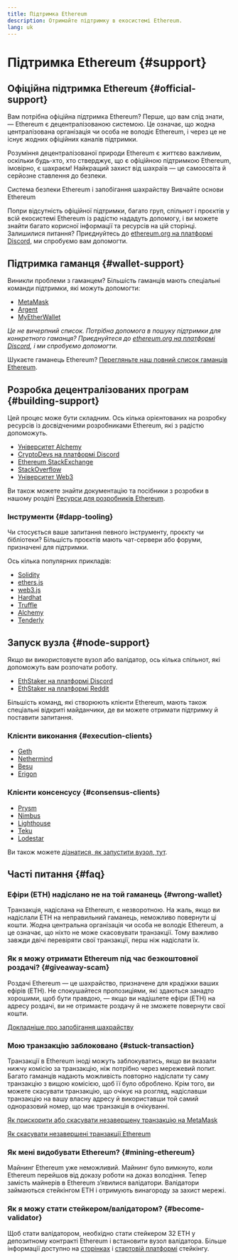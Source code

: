 ```yaml
---
title: Підтримка Ethereum
description: Отримайте підтримку в екосистемі Ethereum.
lang: uk
---
```


# Підтримка Ethereum \{#support}

## Офіційна підтримка Ethereum \{#official-support}

Вам потрібна офіційна підтримка Ethereum? Перше, що вам слід знати, — Ethereum є децентралізованою системою. Це означає, що жодна централізована організація чи особа не володіє Ethereum, і через це не існує жодних офіційних каналів підтримки.

Розуміння децентралізованої природи Ethereum є життєво важливим, оскільки будь-хто, хто стверджує, що є офіційною підтримкою Ethereum, імовірно, є шахраєм! Найкращий захист від шахраїв — це самоосвіта й серйозне ставлення до безпеки.

<DocLink to="/security/">
  Система безпеки Ethereum і запобігання шахрайству
</DocLink>

<DocLink to="/learn/">
  Вивчайте основи Ethereum
</DocLink>

Попри відсутність офіційної підтримки, багато груп, спільнот і проєктів у всій екосистемі Ethereum із радістю нададуть допомогу, і ви можете знайти багато корисної інформації та ресурсів на цій сторінці. Залишилися питання? Приєднуйтесь до [ethereum.org на платформі Discord](/discord/), ми спробуємо вам допомогти.

## Підтримка гаманця \{#wallet-support}

Виникли проблеми з гаманцем? Більшість гаманців мають спеціальні команди підтримки, які можуть допомогти:

- [MetaMask](https://metamask.zendesk.com/hc/)
- [Argent](https://support.argent.xyz/hc/)
- [MyEtherWallet](https://help.myetherwallet.com/)

_Це не вичерпний список. Потрібна допомога в пошуку підтримки для конкретного гаманця? Приєднуйтеся до [ethereum.org на платформі Discord](https://discord.gg/ethereum-org), і ми спробуємо допомогти._

Шукаєте гаманець Ethereum? [Перегляньте наш повний список гаманців Ethereum](/wallets/find-wallet/).

## Розробка децентралізованих програм \{#building-support}

Цей процес може бути складним. Ось кілька орієнтованих на розробку ресурсів із досвідченими розробниками Ethereum, які з радістю допоможуть.

- [Університет Alchemy](https://university.alchemy.com/#starter_code)
- [CryptoDevs на платформі Discord](https://discord.gg/Z9TA39m8Yu)
- [Ethereum StackExchange](https://ethereum.stackexchange.com/)
- [StackOverflow](https://stackoverflow.com/questions/tagged/web3)
- [Університет Web3](https://www.web3.university/)

Ви також можете знайти документацію та посібники з розробки в нашому розділі [Ресурси для розробників Ethereum](/developers/).

### Інструменти \{#dapp-tooling}

Чи стосується ваше запитання певного інструменту, проєкту чи бібліотеки? Більшість проєктів мають чат-сервери або форуми, призначені для підтримки.

Ось кілька популярних прикладів:

- [Solidity](https://gitter.im/ethereum/solidity)
- [ethers.js](https://discord.gg/6jyGVDK6Jx)
- [web3.js](https://discord.gg/GsABYQu4sC)
- [Hardhat](https://discord.gg/xtrMGhmbfZ)
- [Truffle](https://discord.gg/8uKcsccEYE)
- [Alchemy](http://alchemy.com/discord)
- [Tenderly](https://discord.gg/fBvDJYR)

## Запуск вузла \{#node-support}

Якщо ви використовуєте вузол або валідатор, ось кілька спільнот, які допоможуть вам розпочати роботу.

- [EthStaker на платформі Discord](https://discord.gg/ethstaker)
- [EthStaker на платформі Reddit](https://www.reddit.com/r/ethstaker)

Більшість команд, які створюють клієнти Ethereum, мають також спеціальні відкриті майданчики, де ви можете отримати підтримку й поставити запитання.

### Клієнти виконання \{#execution-clients}

- [Geth](https://discord.gg/FqDzupGyYf)
- [Nethermind](https://discord.gg/YJx3pm8z5C)
- [Besu](https://discord.gg/p8djYngzKN)
- [Erigon](https://github.com/ledgerwatch/erigon/issues)

### Клієнти консенсусу \{#consensus-clients}

- [Prysm](https://discord.gg/prysmaticlabs)
- [Nimbus](https://discord.gg/nSmEH3qgFv)
- [Lighthouse](https://discord.gg/cyAszAh)
- [Teku](https://discord.gg/7hPv2T6)
- [Lodestar](https://discord.gg/aMxzVcr)

Ви також можете [дізнатися, як запустити вузол, тут](/developers/docs/nodes-and-clients/run-a-node/).

## Часті питання \{#faq}

### Ефіри (ETH) надіслано не на той гаманець \{#wrong-wallet}

Транзакція, надіслана на Ethereum, є незворотною. На жаль, якщо ви надіслали ETH на неправильний гаманець, неможливо повернути ці кошти. Жодна центральна організація чи особа не володіє Ethereum, а це означає, що ніхто не може скасовувати транзакції. Тому важливо завжди двічі перевіряти свої транзакції, перш ніж надіслати їх.

### Як я можу отримати Ethereum під час безкоштовної роздачі? \{#giveaway-scam}

Роздачі Ethereum — це шахрайство, призначене для крадіжки ваших ефірів (ETH). Не спокушайтеся пропозиціями, які здаються занадто хорошими, щоб бути правдою, — якщо ви надішлете ефіри (ETH) на адресу роздачі, ви не отримаєте роздачу й не зможете повернути свої кошти.

[Докладніше про запобігання шахрайству](/security/#common-scams)

### Мою транзакцію заблоковано \{#stuck-transaction}

Транзакції в Ethereum іноді можуть заблокуватись, якщо ви вказали нижчу комісію за транзакцію, ніж потрібно через мережевий попит. Багато гаманців надають можливість повторно надіслати ту саму транзакцію з вищою комісією, щоб її було оброблено. Крім того, ви можете скасувати транзакцію, що очікує на розгляд, надіславши транзакцію на вашу власну адресу й використавши той самий одноразовий номер, що має транзакція в очікуванні.

[Як прискорити або скасувати незавершену транзакцію на MetaMask](https://metamask.zendesk.com/hc/en-us/articles/360015489251-How-to-speed-up-or-cancel-a-pending-transaction)

[Як скасувати незавершені транзакції Ethereum](https://info.etherscan.com/how-to-cancel-ethereum-pending-transactions/)

### Як мені видобувати Ethereum? \{#mining-ethereum}

Майнинг Ethereum уже неможливий. Майнинг було вимкнуто, коли Ethereum перейшов від доказу роботи на доказ володіння. Тепер замість майнерів в Ethereum з’явилися валідатори. Валідатори займаються стейкінгом ETH і отримують винагороду за захист мережі.

### Як я можу стати стейкером/валідатором? \{#become-validator}

Щоб стати валідатором, необхідно стати стейкером 32 ETH у депозитному контракті Ethereum і встановити вузол валідатора. Більше інформації доступно на [сторінках](/staking) і [стартовій платформі](https://launchpad.ethereum.org/) стейкінгу.
